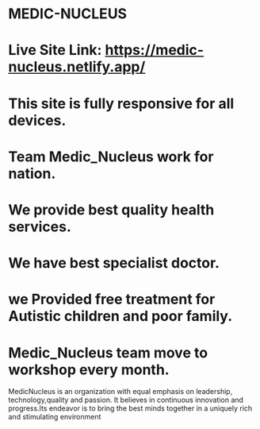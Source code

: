 # MEDIC-NUCLEUS

# Live Site Link: https://medic-nucleus.netlify.app/

# This site is fully responsive for all devices.
# Team Medic_Nucleus work for nation.
# We provide best quality health services.
# We have best specialist doctor.
# we Provided free treatment for Autistic children and poor family.
# Medic_Nucleus team move to workshop every month. 


MedicNucleus is an organization with equal emphasis on leadership, technology,quality and passion. It believes in continuous innovation and progress.Its endeavor is to bring the best minds together in a uniquely rich and stimulating environment
